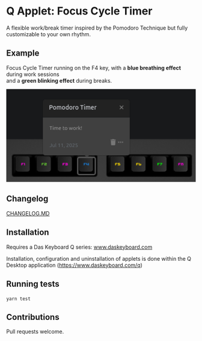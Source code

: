 # Q Applet: Focus Cycle Timer

A flexible work/break timer inspired by the Pomodoro Technique but fully customizable to your own rhythm.

## Example

Focus Cycle Timer running on the F4 key, with a **blue breathing effect** during work sessions  
and a **green blinking effect** during breaks.

![Focus Cycle Timer on a Das Keyboard Q](assets/image.png "Focus Cycle Timer")

## Changelog

[CHANGELOG.MD](CHANGELOG.md)

## Installation

Requires a Das Keyboard Q series: www.daskeyboard.com

Installation, configuration and uninstallation of applets is done within
the Q Desktop application (<https://www.daskeyboard.com/q>)

## Running tests

    yarn test

## Contributions

Pull requests welcome.
